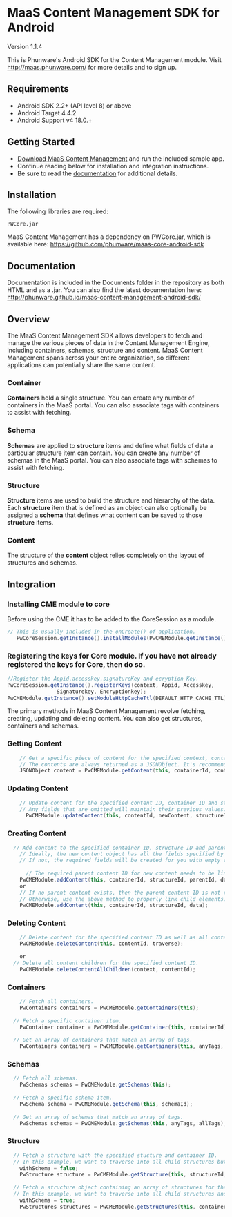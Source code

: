 MaaS Content Management SDK for Android
================

Version 1.1.4

This is Phunware's Android SDK for the Content Management module. Visit http://maas.phunware.com/ for more details and to sign up.

Requirements
------------

* Android SDK 2.2+ (API level 8) or above
* Android Target 4.4.2
* Android Support v4 18.0.+


Getting Started
---------------

- [Download MaaS Content Management](https://github.com/phunware/maas-cms-android-sdk/archive/master.zip) and run the included sample app.
- Continue reading below for installation and integration instructions.
- Be sure to read the [documentation](http://phunware.github.io/maas-content-management-android-sdk/) for additional details.



Installation
------------

The following libraries are required:
````
PWCore.jar
````

MaaS Content Management has a dependency on PWCore.jar, which is available here: https://github.com/phunware/maas-core-android-sdk



Documentation
------------

Documentation is included in the Documents folder in the repository as both HTML and as a .jar. You can also find the latest documentation here: http://phunware.github.io/maas-content-management-android-sdk/



Overview
-----------

The MaaS Content Management SDK allows developers to fetch and manage the various pieces of data in the Content Management Engine, including containers, schemas, structure and content. MaaS Content Management spans across your entire organization, so different applications can potentially share the same content.


### Container

**Containers** hold a single structure. You can create any number of containers in the MaaS portal. You can also associate tags with containers to assist with fetching.

### Schema

**Schemas** are applied to **structure** items and define what fields of data a particular structure item can contain. You can create any number of schemas in the MaaS portal. You can also associate tags with schemas to assist with fetching.

### Structure

**Structure** items are used to build the structure and hierarchy of the data. Each **structure** item that is defined as an object can also optionally be assigned a **schema** that defines what content can be saved to those **structure** items.

### Content

The structure of the **content** object relies completely on the layout of structures and schemas.



Integration
-----------
### Installing CME module to core

Before using the CME it has to be added to the CoreSession as a module.

````java
// This is usually included in the onCreate() of application.
   PwCoreSession.getInstance().installModules(PwCMEModule.getInstance());
````

### Registering the keys for Core module. If you have not already registered the keys for Core, then do so.
````java
//Register the Appid,accesskey,signatureKey and ecryption Key.
PwCoreSession.getInstance().registerKeys(context, Appid, Accesskey,
				Signaturekey, Encryptionkey);
PwCMEModule.getInstance().setModuleHttpCacheTtl(DEFAULT_HTTP_CACHE_TTL);
````
The primary methods in MaaS Content Management revolve fetching, creating, updating and deleting content. You can also get structures, containers and schemas.

### Getting Content

````java
	// Get a specific piece of content for the specified context, container ID and content ID. 
	// The contents are always returned as a JSONObject. It's recommended that you parse the JSONObject into a model object.
    JSONObject content = PwCMEModule.getContent(this, containerId, contentId);
````

### Updating Content

````java
	// Update content for the specified content ID, container ID and structure ID. 
	// Any fields that are omitted will maintain their previous values.
	  PwCMEModule.updateContent(this, contentId, newContent, structureId);
````

### Creating Content

````java
  // Add content to the specified container ID, structure ID and parent content ID. 
	// Ideally, the new content object has all the fields specified by the structure and schema. 
	// If not, the required fields will be created for you with empty values.
	
	  // The required parent content ID for new content needs to be linked up to any dynamic children of a structure item. 
    PwCMEModule.addContent(this, containerId, structureId, parentId, data);
    or
    // If no parent content exists, then the parent content ID is not required. 
    // Otherwise, use the above method to properly link child elements.
    PwCMEModule.addContent(this, containerId, structureId, data);
````

### Deleting Content

````java
	// Delete content for the specified content ID as well as all content children.
    PwCMEModule.deleteContent(this, contentId, traverse);
    
    or
  // Delete all content children for the specified content ID.
    PwCMEModule.deleteContentAllChildren(context, contentId);
````

### Containers

````java
	// Fetch all containers.
    PwContainers containers = PwCMEModule.getContainers(this);
    
  // Fetch a specific container item.
    PwContainer container = PwCMEModule.getContainer(this, containerId);
    
  // Get an array of containers that match an array of tags.
    PwContainers containers = PwCMEModule.getContainers(this, anyTags, allTags);
````

### Schemas

````java
  // Fetch all schemas.
    PwSchemas schemas = PwCMEModule.getSchemas(this);
    
  // Fetch a specific schema item.
    PwSchema schema = PwCMEModule.getSchema(this, schemaId);
    
  // Get an array of schemas that match an array of tags.
    PwSchemas schemas = PwCMEModule.getSchemas(this, anyTags, allTags);
````

### Structure

````java
  // Fetch a structure with the specified stucture and container ID. 
  // In this example, we want to traverse into all child structures but not include schema.
    withSchema = false;
    PwStructure structure = PwCMEModule.getStructure(this, structureId, containerId, depth, withSchema);
    
  // Fetch a structure object containing an array of structures for the specified container ID. 
  // In this example, we want to traverse into all child structures and include schema.
    withSchema = true;
    PwStructures structures = PwCMEModule.getStructures(this, containerId, depth, withSchema);
````
